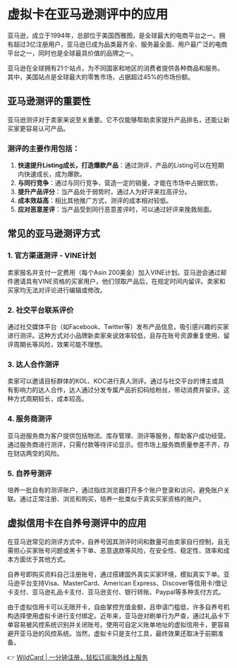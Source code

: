 # 虚拟卡在亚马逊测评中的应用

亚马逊，成立于1994年，总部位于美国西雅图，是全球最大的电商平台之一。拥有超过3亿注册用户，亚马逊已成为品类最齐全、服务最全面、用户最广泛的电商平台之一，同时也是全球最具价值的品牌之一。

亚马逊在全球拥有21个站点，为不同国家和地区的消费者提供各种商品和服务。其中，美国站点是全球最大的零售市场，占据超过45%的市场份额。

## 亚马逊测评的重要性

亚马逊测评对于卖家来说至关重要。它不仅能够帮助卖家提升产品排名，还能让新买家更容易认可产品。

### 测评的主要作用包括：
1. **快速提升Listing成长，打造爆款产品**：通过测评，产品的Listing可以在短期内快速成长，成为爆款。
2. **与同行竞争**：通过与同行竞争，营造一定的销量，才能在市场中占据优势。
3. **提升产品评分**：当产品处于弱势时，通过人为好评来拉高评分。
4. **成本效益高**：相比其他推广方式，测评的成本相对较低。
5. **应对恶意差评**：当产品受到同行恶意差评时，可以通过好评来挽救局面。

## 常见的亚马逊测评方式

### 1. 官方渠道测评 - VINE计划
卖家报名并支付一定费用（每个Asin 200美金）加入VINE计划。亚马逊会通过邮件邀请具有VINE资格的买家用户，他们领取产品后，在规定时间内留评。卖家和买家均无法对评论进行编辑或修改。

### 2. 社交平台联系评价
通过社交媒体平台（如Facebook、Twitter等）发布产品信息，吸引感兴趣的买家进行测评。这种方式对小品牌新卖家来说效率较低，且存在账号资源重复使用、留评周期长等风险，效果可能不理想。

### 3. 达人合作测评
卖家可以邀请目标群体的KOL、KOC进行真人测评。通过与社交平台的博主或具有影响力的达人合作，达人通过分发专属产品折扣码给粉丝，带动消费并留评。这种方式周期较长，成本较高。

### 4. 服务商测评
亚马逊服务商为客户提供包括物流、库存管理、测评等服务，帮助客户成功经营。通过服务商进行测评，只需付款等待评论显示。但市场上服务商质量参差不齐，存在财店两空的风险。

### 5. 自养号测评
培养一批自有的测评账户，通过指纹浏览器打开多个账户登录和访问，避免账户关联。通过正常注册、浏览和购买，培养一批类似于真实买家资格的账户。

## 虚拟信用卡在自养号测评中的应用

在亚马逊常见的测评方式中，自养号因其测评时间和数量可由卖家自行控制，且无需担心买家账号问题或黑卡下单、恶意退款等风险，在安全性、稳定性、效率和成本方面优于其他方式。

自养号即购买资料自己注册账号，通过搭建国外真实买家环境，模拟真实下单。亚马逊平台支持Visa、MasterCard、American Express、Discover等信用卡/借记卡支付、亚马逊礼品卡支付、亚马逊支付、银行转账、Paypal等多种支付方式。

由于虚拟信用卡可以无限开卡，自由掌控充值金额，且申请门槛低，许多自养号机构选择使用虚拟卡进行支付绑定。近年来，亚马逊对刷单行为严查，通过礼品卡下单容易被风控系统识别并关闭账号。使用可自定义账单地址的虚拟信用卡，更容易避开亚马逊的风控系统。当然，虚拟卡只是支付工具，最终效果还取决于前期准备。

👉 [WildCard | 一分钟注册，轻松订阅海外线上服务](https://bbtdd.com/WildCard)